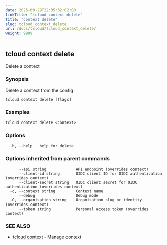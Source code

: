 ```yaml
---
date: 2025-09-29T22:35:32+02:00
linkTitle: "tcloud context delete"
title: "context delete"
slug: tcloud_context_delete
url: /docs/tcloud/tcloud_context_delete/
weight: 9989
---
```

## tcloud context delete

Delete a context

### Synopsis

Delete a context from the config

```
tcloud context delete [flags]
```

### Examples

```
tcloud context delete <context>
```

### Options

```
  -h, --help   help for delete
```

### Options inherited from parent commands

```
      --api string             API endpoint (overrides context)
      --client-id string       OIDC client ID for OIDC authentication (overrides context)
      --client-secret string   OIDC client secret for OIDC authentication (overrides context)
  -c, --context string         Context name
      --debug                  Debug mode
  -O, --organisation string    Organisation slug or identity (overrides context)
      --token string           Personal access token (overrides context)
```

### SEE ALSO

* [tcloud context](/docs/tcloud/tcloud_context/)	 - Manage context

